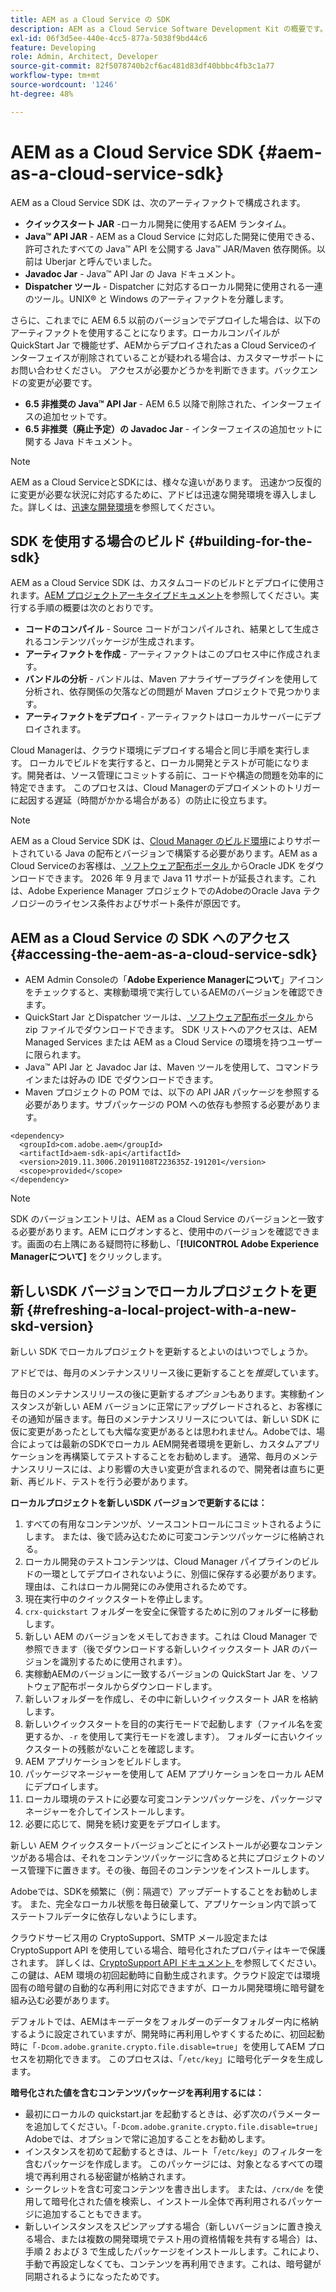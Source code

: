 ```yaml
---
title: AEM as a Cloud Service の SDK
description: AEM as a Cloud Service Software Development Kit の概要です。
exl-id: 06f3d5ee-440e-4cc5-877a-5038f9bd44c6
feature: Developing
role: Admin, Architect, Developer
source-git-commit: 82f5078740b2cf6ac481d83df40bbbc4fb3c1a77
workflow-type: tm+mt
source-wordcount: '1246'
ht-degree: 48%

---
```


# AEM as a Cloud Service SDK {#aem-as-a-cloud-service-sdk}

AEM as a Cloud Service SDK は、次のアーティファクトで構成されます。

* **クイックスタート JAR** -ローカル開発に使用するAEM ランタイム。
* **Java™ API JAR** - AEM as a Cloud Service に対応した開発に使用できる、許可されたすべての Java™ API を公開する Java™ JAR/Maven 依存関係。以前は Uberjar と呼んでいました。
* **Javadoc Jar** - Java™ API Jar の Java ドキュメント。
* **Dispatcher ツール** - Dispatcher に対応するローカル開発に使用される一連のツール。UNIX® と Windows のアーティファクトを分離します。

さらに、これまでに AEM 6.5 以前のバージョンでデプロイした場合は、以下のアーティファクトを使用することになります。ローカルコンパイルが QuickStart Jar で機能せず、AEMからデプロイされたas a Cloud Serviceのインターフェイスが削除されていることが疑われる場合は、カスタマーサポートにお問い合わせください。 アクセスが必要かどうかを判断できます。バックエンドの変更が必要です。

* **6.5 非推奨の Java™ API Jar** - AEM 6.5 以降で削除された、インターフェイスの追加セットです。
* **6.5 非推奨（廃止予定）の Javadoc Jar** - インターフェイスの追加セットに関する Java ドキュメント。

>[!NOTE]
> 
> AEM as a Cloud ServiceとSDKには、様々な違いがあります。 迅速かつ反復的に変更が必要な状況に対応するために、アドビは迅速な開発環境を導入しました。詳しくは、[迅速な開発環境](/help/implementing/developing/introduction/rapid-development-environments.md)を参照してください。

## SDK を使用する場合のビルド {#building-for-the-sdk}

AEM as a Cloud Service SDK は、カスタムコードのビルドとデプロイに使用されます。[AEM プロジェクトアーキタイプドキュメント](https://experienceleague.adobe.com/ja/docs/experience-manager-core-components/using/developing/archetype/using)を参照してください。実行する手順の概要は次のとおりです。

* **コードのコンパイル** - Source コードがコンパイルされ、結果として生成されるコンテンツパッケージが生成されます。
* **アーティファクトを作成** - アーティファクトはこのプロセス中に作成されます。
* **バンドルの分析** - バンドルは、Maven アナライザープラグインを使用して分析され、依存関係の欠落などの問題が Maven プロジェクトで見つかります。
* **アーティファクトをデプロイ** - アーティファクトはローカルサーバーにデプロイされます。

Cloud Managerは、クラウド環境にデプロイする場合と同じ手順を実行します。 ローカルでビルドを実行すると、ローカル開発とテストが可能になります。開発者は、ソース管理にコミットする前に、コードや構造の問題を効率的に特定できます。 このプロセスは、Cloud Managerのデプロイメントのトリガーに起因する遅延（時間がかかる場合がある）の防止に役立ちます。

>[!NOTE]
>
>AEM as a Cloud Service SDK は、[Cloud Manager のビルド環境](/help/implementing/cloud-manager/getting-access-to-aem-in-cloud/build-environment-details.md)によりサポートされている Java の配布とバージョンで構築する必要があります。AEM as a Cloud Serviceのお客様は、[ ソフトウェア配布ポータル ](https://experience.adobe.com/#/downloads/content/software-distribution/jp/aemcloud.html) からOracle JDK をダウンロードできます。 2026 年 9 月まで Java 11 サポートが延長されます。これは、Adobe Experience Manager プロジェクトでのAdobeのOracle Java テクノロジーのライセンス条件およびサポート条件が原因です。

## AEM as a Cloud Service の SDK へのアクセス {#accessing-the-aem-as-a-cloud-service-sdk}

* AEM Admin Consoleの「**Adobe Experience Managerについて**」アイコンをチェックすると、実稼動環境で実行しているAEMのバージョンを確認できます。
* QuickStart Jar とDispatcher ツールは、[ ソフトウェア配布ポータル ](https://experience.adobe.com/#/downloads/content/software-distribution/jp/aemcloud.html) から zip ファイルでダウンロードできます。 SDK リストへのアクセスは、AEM Managed Services または AEM as a Cloud Service の環境を持つユーザーに限られます。
* Java™ API Jar と Javadoc Jar は、Maven ツールを使用して、コマンドラインまたは好みの IDE でダウンロードできます。
* Maven プロジェクトの POM では、以下の API JAR パッケージを参照する必要があります。サブパッケージの POM への依存も参照する必要があります。

```
<dependency>
  <groupId>com.adobe.aem</groupId>
  <artifactId>aem-sdk-api</artifactId>
  <version>2019.11.3006.20191108T223635Z-191201</version>
  <scope>provided</scope>
</dependency>
```

>[!NOTE]
>
>SDK のバージョンエントリは、AEM as a Cloud Service のバージョンと一致する必要があります。AEM にログオンすると、使用中のバージョンを確認できます。画面の右上隅にある疑問符に移動し、「**[!UICONTROL Adobe Experience Managerについて]** をクリックします。


## 新しいSDK バージョンでローカルプロジェクトを更新 {#refreshing-a-local-project-with-a-new-skd-version}

新しい SDK でローカルプロジェクトを更新するとよいのはいつでしょうか。

アドビでは、毎月のメンテナンスリリース後に更新することを&#x200B;*推奨*&#x200B;しています。

毎日のメンテナンスリリースの後に更新する&#x200B;*オプション*&#x200B;もあります。実稼動インスタンスが新しい AEM バージョンに正常にアップグレードされると、お客様にその通知が届きます。毎日のメンテナンスリリースについては、新しい SDK に仮に変更があったとしても大幅な変更があるとは思われません。Adobeでは、場合によっては最新のSDKでローカル AEM開発者環境を更新し、カスタムアプリケーションを再構築してテストすることをお勧めします。 通常、毎月のメンテナンスリリースには、より影響の大きい変更が含まれるので、開発者は直ちに更新、再ビルド、テストを行う必要があります。

**ローカルプロジェクトを新しいSDK バージョンで更新するには：**

1. すべての有用なコンテンツが、ソースコントロールにコミットされるようにします。 または、後で読み込むために可変コンテンツパッケージに格納される。
1. ローカル開発のテストコンテンツは、Cloud Manager パイプラインのビルドの一環としてデプロイされないように、別個に保存する必要があります。理由は、これはローカル開発にのみ使用されるためです。
1. 現在実行中のクイックスタートを停止します。
1. `crx-quickstart` フォルダーを安全に保管するために別のフォルダーに移動します。
1. 新しい AEM のバージョンをメモしておきます。これは Cloud Manager で参照できます（後でダウンロードする新しいクイックスタート JAR のバージョンを識別するために使用されます）。
1. 実稼動AEMのバージョンに一致するバージョンの QuickStart Jar を、ソフトウェア配布ポータルからダウンロードします。
1. 新しいフォルダーを作成し、その中に新しいクイックスタート JAR を格納します。
1. 新しいクイックスタートを目的の実行モードで起動します（ファイル名を変更するか、`-r` を使用して実行モードを渡します）。
フォルダーに古いクイックスタートの残骸がないことを確認します。
1. AEM アプリケーションをビルドします。
1. パッケージマネージャーを使用して AEM アプリケーションをローカル AEM にデプロイします。
1. ローカル環境のテストに必要な可変コンテンツパッケージを、パッケージマネージャーを介してインストールします。
1. 必要に応じて、開発を続け変更をデプロイします。

新しい AEM クイックスタートバージョンごとにインストールが必要なコンテンツがある場合は、それをコンテンツパッケージに含めると共にプロジェクトのソース管理下に置きます。その後、毎回そのコンテンツをインストールします。

Adobeでは、SDKを頻繁に（例：隔週で）アップデートすることをお勧めします。 また、完全なローカル状態を毎日破棄して、アプリケーション内で誤ってステートフルデータに依存しないようにします。

クラウドサービス用の CryptoSupport、SMTP メール設定または CryptoSupport API を使用している場合、暗号化されたプロパティはキーで保護されます。 詳しくは、[CryptoSupport API ドキュメント ](https://developer.adobe.com/experience-manager/reference-materials/cloud-service/javadoc/com/adobe/granite/crypto/CryptoSupport.html) を参照してください。 この鍵は、AEM 環境の初回起動時に自動生成されます。クラウド設定では環境固有の暗号鍵の自動的な再利用に対応できますが、ローカル開発環境に暗号鍵を組み込む必要があります。

デフォルトでは、AEMはキーデータをフォルダーのデータフォルダー内に格納するように設定されていますが、開発時に再利用しやすくするために、初回起動時に「`-Dcom.adobe.granite.crypto.file.disable=true`」を使用してAEM プロセスを初期化できます。 このプロセスは、「`/etc/key`」に暗号化データを生成します。

**暗号化された値を含むコンテンツパッケージを再利用するには：**

* 最初にローカルの quickstart.jar を起動するときは、必ず次のパラメーターを追加してください。「`-Dcom.adobe.granite.crypto.file.disable=true`」 Adobeでは、オプションで常に追加することをお勧めします。
* インスタンスを初めて起動するときは、ルート「`/etc/key`」のフィルターを含むパッケージを作成します。 このパッケージには、対象となるすべての環境で再利用される秘密鍵が格納されます。
* シークレットを含む可変コンテンツを書き出します。 または、`/crx/de` を使用して暗号化された値を検索し、インストール全体で再利用されるパッケージに追加することもできます。
* 新しいインスタンスをスピンアップする場合（新しいバージョンに置き換える場合、または複数の開発環境でテスト用の資格情報を共有する場合）は、手順 2 および 3 で生成したパッケージをインストールします。これにより、手動で再設定しなくても、コンテンツを再利用できます。これは、暗号鍵が同期されるようになったためです。

